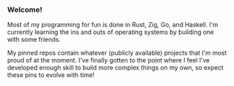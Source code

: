 ### Welcome!

Most of my programming for fun is done in Rust, Zig, Go, and Haskell. I'm currently learning the ins and outs of operating systems by building one with some friends.

My pinned repos contain whatever (publicly available) projects that I'm most proud of at the moment. I've finally gotten to the point where I feel I've developed enough skill to build more complex things on my own, so expect these pins to evolve with time!


